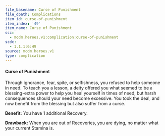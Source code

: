```yaml
---
file_basename: Curse of Punishment
file_dpath: Complications
item_id: curse-of-punishment
item_index: '49'
item_name: Curse of Punishment
scc:
  - mcdm.heroes.v1:complication:curse-of-punishment
scdc:
  - 1.1.1:6:49
source: mcdm.heroes.v1
type: complication
---
```


#### Curse of Punishment

Through ignorance, fear, spite, or selfishness, you refused to help someone in need. To teach you a lesson, a deity offered you what seemed to be a blessing-extra power to help you heal yourself in times of need, but harsh consequences should your need become excessive. You took the deal, and now benefit from the blessing but also suffer from a curse.

**Benefit:** You have 1 additional Recovery.

**Drawback:** When you are out of Recoveries, you are dying, no matter what your current Stamina is.
